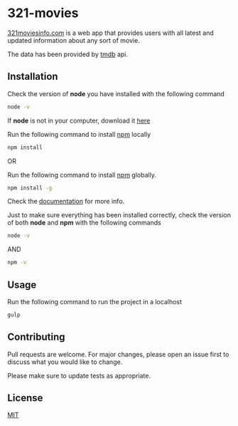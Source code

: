 # 321-movies

[321moviesinfo.com](https://321moviesinfo.com) is a web app that provides users with all latest and updated information about any sort of movie.

The data has been provided by [tmdb](https://www.themoviedb.org/documentation/api) api.

## Installation
Check the version of __node__ you have installed with the following command
```bash
node -v
```
If __node__ is not in your computer, download it [here](https://nodejs.dev/download)

Run the following command to install [npm](https://www.npmjs.com/package/install) locally
```bash
npm install
```
OR

Run the following command to install [npm](https://www.npmjs.com/package/install) globally.
```bash
npm install -g
```

Check the [documentation](https://docs.npmjs.com/) for more info.

Just to make sure everything has been installed correctly, check the version of both __node__ and __npm__ with the following commands
```bash
node -v
```

AND

```bash
npm -v
```

## Usage

Run the following command to run the project in a localhost
```bash
gulp
```

## Contributing
Pull requests are welcome. For major changes, please open an issue first to discuss what you would like to change.

Please make sure to update tests as appropriate.

## License
[MIT](https://choosealicense.com/licenses/mit/)